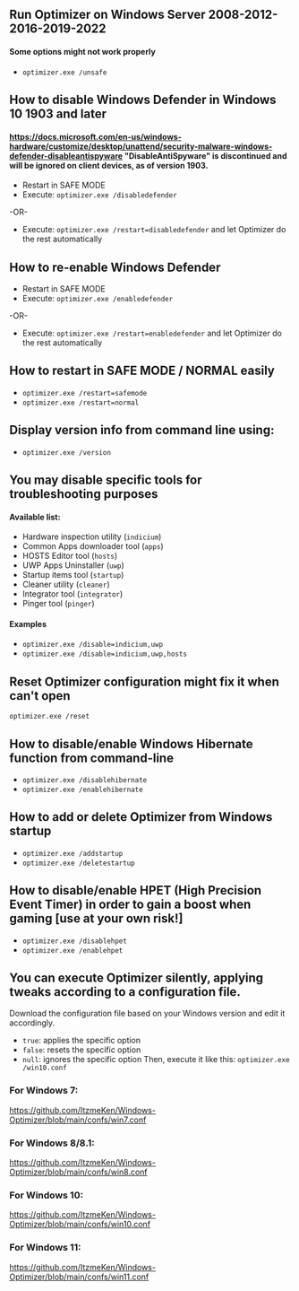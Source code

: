 ## Run Optimizer on Windows Server 2008-2012-2016-2019-2022 ##
#### Some options might not work properly ####
- ```optimizer.exe /unsafe```

## How to disable Windows Defender in Windows 10 1903 and later ##
#### https://docs.microsoft.com/en-us/windows-hardware/customize/desktop/unattend/security-malware-windows-defender-disableantispyware "DisableAntiSpyware" is discontinued and will be ignored on client devices, as of version 1903. ####

- Restart in SAFE MODE
- Execute: ```optimizer.exe /disabledefender```

-OR-

- Execute: ```optimizer.exe /restart=disabledefender``` and let Optimizer do the rest automatically

## How to re-enable Windows Defender ##

- Restart in SAFE MODE
- Execute: ```optimizer.exe /enabledefender```

-OR-

- Execute: ```optimizer.exe /restart=enabledefender``` and let Optimizer do the rest automatically

## How to restart in SAFE MODE / NORMAL easily ##

- ```optimizer.exe /restart=safemode```
- ```optimizer.exe /restart=normal```

## Display version info from command line using:

- ```optimizer.exe /version```

## You may disable specific tools for troubleshooting purposes ##
#### Available list: ####

* Hardware inspection utility (```indicium```)
* Common Apps downloader tool (```apps```)
* HOSTS Editor tool (```hosts```)
* UWP Apps Uninstaller (```uwp```)
* Startup items tool (```startup```)
* Cleaner utility (```cleaner```)
* Integrator tool (```integrator```)
* Pinger tool (```pinger```)

#### Examples ####

- ```optimizer.exe /disable=indicium,uwp```
- ```optimizer.exe /disable=indicium,uwp,hosts```

## Reset Optimizer configuration might fix it when can't open ##
```optimizer.exe /reset```
## How to disable/enable Windows Hibernate function from command-line ##
- ```optimizer.exe /disablehibernate```
- ```optimizer.exe /enablehibernate```
## How to add or delete Optimizer from Windows startup ##
- ```optimizer.exe /addstartup```
- ```optimizer.exe /deletestartup```
## How to disable/enable HPET (High Precision Event Timer) in order to gain a boost when gaming [use at your own risk!] ##
- ```optimizer.exe /disablehpet```
- ```optimizer.exe /enablehpet```
## You can execute Optimizer silently, applying tweaks according to a configuration file. ##
Download the configuration file based on your Windows version and edit it accordingly.
* ```true```: applies the specific option
* ```false```: resets the specific option
* ```null```: ignores the specific option
Then, execute it like this: ```optimizer.exe /win10.conf```
### For Windows 7: ###
https://github.com/ItzmeKen/Windows-Optimizer/blob/main/confs/win7.conf
### For Windows 8/8.1: ###
https://github.com/ItzmeKen/Windows-Optimizer/blob/main/confs/win8.conf
### For Windows 10: ###
https://github.com/ItzmeKen/Windows-Optimizer/blob/main/confs/win10.conf
### For Windows 11: ###
https://github.com/ItzmeKen/Windows-Optimizer/blob/main/confs/win11.conf
